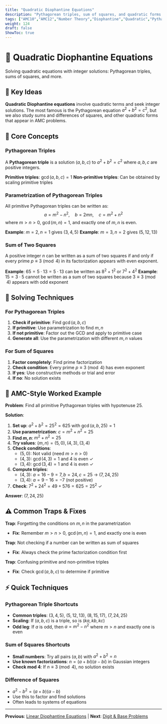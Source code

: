 ```yaml
---
title: "Quadratic Diophantine Equations"
description: "Pythagorean triples, sum of squares, and quadratic forms in number theory."
tags: ["AMC10","AMC12","Number Theory","Diophantine","Quadratic","Pythagorean"]
weight: 124
draft: false
ShowToc: true
---
```


# 🔺 Quadratic Diophantine Equations

Solving quadratic equations with integer solutions: Pythagorean triples, sums of squares, and more.

## 🎯 Key Ideas

**Quadratic Diophantine equations** involve quadratic terms and seek integer solutions. The most famous is the Pythagorean equation $a^2 + b^2 = c^2$, but we also study sums and differences of squares, and other quadratic forms that appear in AMC problems.

## 🔢 Core Concepts

### Pythagorean Triples
A **Pythagorean triple** is a solution $(a,b,c)$ to $a^2 + b^2 = c^2$ where $a,b,c$ are positive integers.

**Primitive triples**: $\gcd(a,b,c) = 1$
**Non-primitive triples**: Can be obtained by scaling primitive triples

### Parametrization of Pythagorean Triples
All primitive Pythagorean triples can be written as:
$$a = m^2 - n^2, \quad b = 2mn, \quad c = m^2 + n^2$$
where $m > n > 0$, $\gcd(m,n) = 1$, and exactly one of $m,n$ is even.

**Example**: $m = 2, n = 1$ gives $(3,4,5)$
**Example**: $m = 3, n = 2$ gives $(5,12,13)$

### Sum of Two Squares
A positive integer $n$ can be written as a sum of two squares if and only if every prime $p \equiv 3 \pmod{4}$ in its factorization appears with even exponent.

**Example**: $65 = 5 \cdot 13 = 5 \cdot 13$ can be written as $8^2 + 1^2$ or $7^2 + 4^2$
**Example**: $15 = 3 \cdot 5$ cannot be written as a sum of two squares because $3 \equiv 3 \pmod{4}$ appears with odd exponent

## 🧮 Solving Techniques

### For Pythagorean Triples
1. **Check if primitive**: Find $\gcd(a,b,c)$
2. **If primitive**: Use parametrization to find $m,n$
3. **If not primitive**: Factor out the GCD and apply to primitive case
4. **Generate all**: Use the parametrization with different $m,n$ values

### For Sum of Squares
1. **Factor completely**: Find prime factorization
2. **Check condition**: Every prime $p \equiv 3 \pmod{4}$ has even exponent
3. **If yes**: Use constructive methods or trial and error
4. **If no**: No solution exists

## 🎯 AMC-Style Worked Example

**Problem**: Find all primitive Pythagorean triples with hypotenuse 25.

**Solution**:
1. **Set up**: $a^2 + b^2 = 25^2 = 625$ with $\gcd(a,b,25) = 1$
2. **Use parametrization**: $c = m^2 + n^2 = 25$
3. **Find $m,n$**: $m^2 + n^2 = 25$
4. **Try values**: $(m,n) = (5,0), (4,3), (3,4)$
5. **Check conditions**: 
   - $(5,0)$: Not valid (need $m > n > 0$)
   - $(4,3)$: $\gcd(4,3) = 1$ and $4$ is even ✓
   - $(3,4)$: $\gcd(3,4) = 1$ and $4$ is even ✓
6. **Compute triples**:
   - $(4,3)$: $a = 16-9 = 7, b = 24, c = 25$ → $(7,24,25)$
   - $(3,4)$: $a = 9-16 = -7$ (not positive)
7. **Check**: $7^2 + 24^2 = 49 + 576 = 625 = 25^2$ ✓

**Answer**: $(7,24,25)$

## ⚠️ Common Traps & Fixes

**Trap**: Forgetting the conditions on $m,n$ in the parametrization
- **Fix**: Remember $m > n > 0$, $\gcd(m,n) = 1$, and exactly one is even

**Trap**: Not checking if a number can be written as sum of squares
- **Fix**: Always check the prime factorization condition first

**Trap**: Confusing primitive and non-primitive triples
- **Fix**: Check $\gcd(a,b,c)$ to determine if primitive

## ⚡ Quick Techniques

### Pythagorean Triple Shortcuts
- **Common triples**: $(3,4,5)$, $(5,12,13)$, $(8,15,17)$, $(7,24,25)$
- **Scaling**: If $(a,b,c)$ is a triple, so is $(ka,kb,kc)$
- **Odd leg**: If $a$ is odd, then $a = m^2 - n^2$ where $m > n$ and exactly one is even

### Sum of Squares Shortcuts
- **Small numbers**: Try all pairs $(a,b)$ with $a^2 + b^2 = n$
- **Use known factorizations**: $n = (a+bi)(a-bi)$ in Gaussian integers
- **Check mod 4**: If $n \equiv 3 \pmod{4}$, no solution exists

### Difference of Squares
- $a^2 - b^2 = (a+b)(a-b)$
- Use this to factor and find solutions
- Often leads to systems of equations

---

**Previous**: [Linear Diophantine Equations](diophantine-equations-linear) | **Next**: [Digit & Base Problems](digit-and-base-problems)
